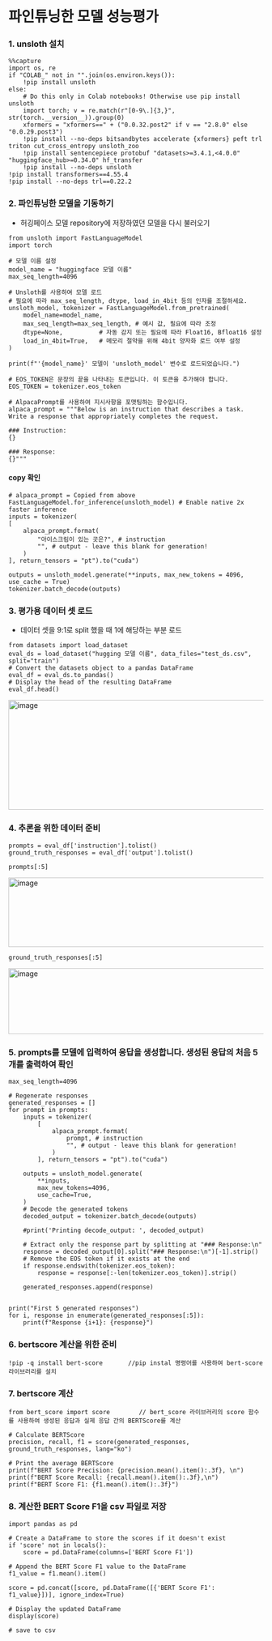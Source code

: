 # 파인튜닝한 모델 성능평가
### 1. unsloth 설치 
```
%%capture
import os, re
if "COLAB_" not in "".join(os.environ.keys()):
    !pip install unsloth
else:
    # Do this only in Colab notebooks! Otherwise use pip install unsloth
    import torch; v = re.match(r"[0-9\.]{3,}", str(torch.__version__)).group(0)
    xformers = "xformers==" + ("0.0.32.post2" if v == "2.8.0" else "0.0.29.post3")
    !pip install --no-deps bitsandbytes accelerate {xformers} peft trl triton cut_cross_entropy unsloth_zoo
    !pip install sentencepiece protobuf "datasets>=3.4.1,<4.0.0" "huggingface_hub>=0.34.0" hf_transfer
    !pip install --no-deps unsloth
!pip install transformers==4.55.4
!pip install --no-deps trl==0.22.2
```

### 2. 파인튜닝한 모델을 기동하기
- 허깅페이스 모델 repository에 저장하였던 모델을 다시 불러오기

```
from unsloth import FastLanguageModel
import torch

# 모델 이름 설정
model_name = "huggingface 모델 이름"
max_seq_length=4096

# Unsloth를 사용하여 모델 로드
# 필요에 따라 max_seq_length, dtype, load_in_4bit 등의 인자를 조절하세요.
unsloth_model, tokenizer = FastLanguageModel.from_pretrained(
    model_name=model_name,
    max_seq_length=max_seq_length, # 예시 값, 필요에 따라 조정
    dtype=None,          # 자동 감지 또는 필요에 따라 Float16, Bfloat16 설정
    load_in_4bit=True,   # 메모리 절약을 위해 4bit 양자화 로드 여부 설정
)

print(f"'{model_name}' 모델이 'unsloth_model' 변수로 로드되었습니다.")
```

```
# EOS_TOKEN은 문장의 끝을 나타내는 토큰입니다. 이 토큰을 추가해야 합니다.
EOS_TOKEN = tokenizer.eos_token

# AlpacaPrompt를 사용하여 지시사항을 포맷팅하는 함수입니다.
alpaca_prompt = """Below is an instruction that describes a task. Write a response that appropriately completes the request.

### Instruction:
{}

### Response:
{}"""
```

#### copy 확인 
```
# alpaca_prompt = Copied from above
FastLanguageModel.for_inference(unsloth_model) # Enable native 2x faster inference
inputs = tokenizer(
[
    alpaca_prompt.format(
        "아이스크림이 있는 곳은?", # instruction
        "", # output - leave this blank for generation!
    )
], return_tensors = "pt").to("cuda")

outputs = unsloth_model.generate(**inputs, max_new_tokens = 4096, use_cache = True)
tokenizer.batch_decode(outputs)
```

### 3. 평가용 데이터 셋 로드 
- 데이터 셋을 9:1로 split 했을 때 1에 해당하는 부분 로드 

```
from datasets import load_dataset
eval_ds = load_dataset("hugging 모델 이름", data_files="test_ds.csv", split="train")
# Convert the datasets object to a pandas DataFrame
eval_df = eval_ds.to_pandas()
# Display the head of the resulting DataFrame
eval_df.head()
```

<img width="828" height="217" alt="image" src="https://github.com/user-attachments/assets/5e3cdf0e-c855-4970-a669-6a9d35fab862" />


### 4. 추론을 위한 데이터 준비
```
prompts = eval_df['instruction'].tolist()
ground_truth_responses = eval_df['output'].tolist()
```

```
prompts[:5]  
```


<img width="629" height="137" alt="image" src="https://github.com/user-attachments/assets/5402a304-f7a3-409f-9b96-a763130fcd9d" />


```
ground_truth_responses[:5]
```

<img width="644" height="130" alt="image" src="https://github.com/user-attachments/assets/b276e0d6-4af5-4464-b0d3-e9e4acc723a3" />


### 5. prompts를 모델에 입력하여 응답을 생성합니다. 생성된 응답의 처음 5개를 출력하여 확인
```
max_seq_length=4096
```

```
# Regenerate responses
generated_responses = []
for prompt in prompts:
    inputs = tokenizer(
        [
            alpaca_prompt.format(
                prompt, # instruction
                "", # output - leave this blank for generation!
            )
        ], return_tensors = "pt").to("cuda")

    outputs = unsloth_model.generate(
        **inputs,
        max_new_tokens=4096,
        use_cache=True,
    )
    # Decode the generated tokens
    decoded_output = tokenizer.batch_decode(outputs)

    #print('Printing decode_output: ', decoded_output)

    # Extract only the response part by splitting at "### Response:\n"
    response = decoded_output[0].split("### Response:\n")[-1].strip()
    # Remove the EOS token if it exists at the end
    if response.endswith(tokenizer.eos_token):
        response = response[:-len(tokenizer.eos_token)].strip()

    generated_responses.append(response)


print("First 5 generated responses")
for i, response in enumerate(generated_responses[:5]):
    print(f"Response {i+1}: {response}")
```


### 6. bertscore 계산을 위한 준비
```
!pip -q install bert-score       //pip instal 명령어를 사용하여 bert-score 라이브러리를 설치
```

### 7. bertscore 계산
```
from bert_score import score        // bert_score 라이브러리의 score 함수를 사용하여 생성된 응답과 실제 응답 간의 BERTScore를 계산

# Calculate BERTScore
precision, recall, f1 = score(generated_responses, ground_truth_responses, lang="ko")

# Print the average BERTScore
print(f"BERT Score Precision: {precision.mean().item():.3f}, \n")
print(f"BERT Score Recall: {recall.mean().item():.3f},\n")
print(f"BERT Score F1: {f1.mean().item():.3f}")
```

### 8.  계산한 BERT Score F1을 csv 파일로 저장
```
import pandas as pd

# Create a DataFrame to store the scores if it doesn't exist
if 'score' not in locals():
    score = pd.DataFrame(columns=['BERT Score F1'])

# Append the BERT Score F1 value to the DataFrame
f1_value = f1.mean().item()

score = pd.concat([score, pd.DataFrame([{'BERT Score F1': f1_value}])], ignore_index=True)

# Display the updated DataFrame
display(score)

# save to csv
```



